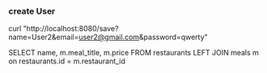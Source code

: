 ### create User
curl "http://localhost:8080/save?name=User2&email=user2@gmail.com&password=qwerty"

SELECT name, m.meal_title, m.price FROM restaurants LEFT JOIN meals m on restaurants.id = m.restaurant_id